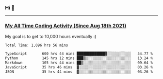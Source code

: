 ### Hi 🙂

---

### <a href="https://wakatime.com/@Eroxl">My All Time Coding Activity (Since Aug 18th 2021)</a>
My goal is to get to 10,000 hours eventually :)
<!--START_SECTION:waka-->

```txt
Total Time: 1,096 hrs 56 mins

TypeScript       600 hrs 44 mins █████████████▓░░░░░░░░░░░   54.77 %
Python           145 hrs 12 mins ███▒░░░░░░░░░░░░░░░░░░░░░   13.24 %
Markdown         105 hrs 44 mins ██▒░░░░░░░░░░░░░░░░░░░░░░   09.64 %
JavaScript       35 hrs 46 mins  ▓░░░░░░░░░░░░░░░░░░░░░░░░   03.26 %
JSON             35 hrs 44 mins  ▓░░░░░░░░░░░░░░░░░░░░░░░░   03.26 %
```

<!--END_SECTION:waka-->
